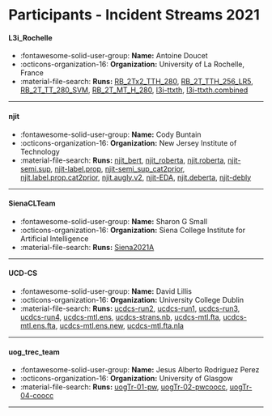 # Participants - Incident Streams 2021 

#### L3i_Rochelle
 - :fontawesome-solid-user-group: **Name:** Antoine Doucet
 - :octicons-organization-16: **Organization:** University of La Rochelle, France
 - :material-file-search: **Runs:** [RB_2Tx2_TTH_280](./runs.md#rb_2tx2_tth_280), [RB_2T_TTH_256_LR5](./runs.md#rb_2t_tth_256_lr5), [RB_2T_TT_280_SVM](./runs.md#rb_2t_tt_280_svm), [RB_2T_MT_H_280](./runs.md#rb_2t_mt_h_280), [l3i-ttxth](./runs.md#l3i-ttxth), [l3i-ttxth.combined](./runs.md#l3i-ttxth.combined) 

---
#### njit
 - :fontawesome-solid-user-group: **Name:** Cody Buntain
 - :octicons-organization-16: **Organization:** New Jersey Institute of Technology
 - :material-file-search: **Runs:** [njit_bert](./runs.md#njit_bert), [njit_roberta](./runs.md#njit_roberta), [njit.roberta](./runs.md#njit.roberta), [njit-semi.sup](./runs.md#njit-semi.sup), [njit-label.prop](./runs.md#njit-label.prop), [njit-semi_sup_cat2prior](./runs.md#njit-semi_sup_cat2prior), [njit.label.prop.cat2prior](./runs.md#njit.label.prop.cat2prior), [njit.augly.v2](./runs.md#njit.augly.v2), [njit-EDA](./runs.md#njit-eda), [njit.deberta](./runs.md#njit.deberta), [njit-debly](./runs.md#njit-debly) 

---
#### SienaCLTeam
 - :fontawesome-solid-user-group: **Name:** Sharon G Small
 - :octicons-organization-16: **Organization:** Siena College Institute for Artificial Intelligence
 - :material-file-search: **Runs:** [Siena2021A](./runs.md#siena2021a) 

---
#### UCD-CS
 - :fontawesome-solid-user-group: **Name:** David Lillis
 - :octicons-organization-16: **Organization:** University College Dublin
 - :material-file-search: **Runs:** [ucdcs-run2](./runs.md#ucdcs-run2), [ucdcs-run1](./runs.md#ucdcs-run1), [ucdcs-run3](./runs.md#ucdcs-run3), [ucdcs-run4](./runs.md#ucdcs-run4), [ucdcs-mtl.ens](./runs.md#ucdcs-mtl.ens), [ucdcs-strans.nb](./runs.md#ucdcs-strans.nb), [ucdcs-mtl.fta](./runs.md#ucdcs-mtl.fta), [ucdcs-mtl.ens.fta](./runs.md#ucdcs-mtl.ens.fta), [ucdcs-mtl.ens.new](./runs.md#ucdcs-mtl.ens.new), [ucdcs-mtl.fta.nla](./runs.md#ucdcs-mtl.fta.nla) 

---
#### uog_trec_team
 - :fontawesome-solid-user-group: **Name:** Jesus Alberto Rodriguez Perez
 - :octicons-organization-16: **Organization:** University of Glasgow
 - :material-file-search: **Runs:** [uogTr-01-pw](./runs.md#uogtr-01-pw), [uogTr-02-pwcoocc](./runs.md#uogtr-02-pwcoocc), [uogTr-04-coocc](./runs.md#uogtr-04-coocc) 

---
